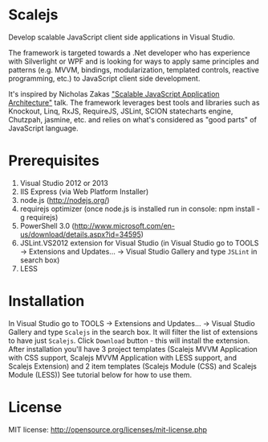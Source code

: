 Scalejs
=======

Develop scalable JavaScript client side applications in Visual Studio.

The framework is targeted towards a .Net developer who has experience with Silverlight or WPF 
and is looking for ways to apply same principles and patterns 
(e.g. MVVM, bindings, modularization, templated controls, reactive programming, etc.)
 to JavaScript client side development. 

It's inspired by Nicholas Zakas <a href="http://www.youtube.com/watch?v=vXjVFPosQHw">"Scalable JavaScript Application Architecture"</a> talk. 
The framework leverages best tools and libraries such as Knockout, Linq, RxJS, RequireJS, JSLint, SCION statecharts engine, Chutzpah, jasmine, etc. and relies on what's considered as "good parts" of JavaScript language.

Prerequisites
=============
1. Visual Studio 2012 or 2013
2. IIS Express (via Web Platform Installer)
3. node.js (http://nodejs.org/)
4. requirejs optimizer (once node.js is installed run in console: npm install -g requirejs)
5. PowerShell 3.0 (http://www.microsoft.com/en-us/download/details.aspx?id=34595)
6. JSLint.VS2012 extension for Visual Studio (in Visual Studio go to TOOLS -> Extensions and Updates... -> Visual Studio Gallery and type `JSLint` in search box)
7. LESS

Installation
============
In Visual Studio go to TOOLS -> Extensions and Updates... -> Visual Studio Gallery and type `Scalejs` in the search box. It will filter the list of extensions to have just `Scalejs`. Click `Download` button - this will install the extension.
After installation you'll have 3 project templates (Scalejs MVVM Application with CSS support, Scalejs MVVM Application with LESS support, and Scalejs Extension)  and 2 item templates (Scalejs Module (CSS) and Scalejs Module (LESS))
See tutorial below for how to use them. 

License
=======
MIT license: http://opensource.org/licenses/mit-license.php